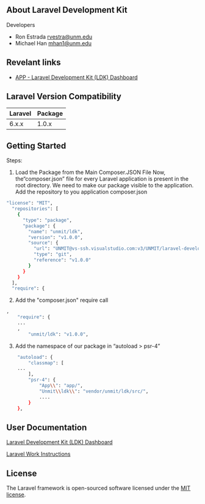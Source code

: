 ## About Laravel Development Kit

Developers
- Ron Estrada [rvestra@unm.edu](mailto:rvestra@unm.edu)
- Michael Han [mhan1@unm.edu](mailto:mhan1@unm.edu)

## Revelant links

- [APP - Laravel Development Kit (LDK) Dashboard](https://confluence.unm.edu/x/sYZ_BQ)

## Laravel Version Compatibility

 Laravel  | Package
:---------|:----------
 6.x.x    | 1.0.x

## Getting Started
Steps:
1. Load the Package from the Main Composer.JSON File
Now, the“composer.json” file for every Laravel application is present in the root directory.  We need to make our package visible to the application.
 Add the repository to you application composer.json
```bash
"license": "MIT",
  "repositories": [
    {
      "type": "package",
      "package": {
        "name": "unmit/ldk",
        "version": "v1.0.0",
        "source": {
          "url": "UNMIT@vs-ssh.visualstudio.com:v3/UNMIT/laravel-development-kit/laravel-development-kit",
          "type": "git",
          "reference": "v1.0.0"
        }
      }
    }
  ],
  "require": {
```
2.  Add the "composer.json" require call
```bash
,
    "require": {
	...
	,
        "unmit/ldk": "v1.0.0",
```
3.  Add the namespace of our package in “autoload > psr-4”
```bash
    "autoload": {
        "classmap": [
	...
        ],
        "psr-4": {
            "App\\": "app/",
            "Unmit\\ldk\\": "vendor/unmit/ldk/src/",
			....
        }
    },
```

##  User Documentation

[Laravel Development Kit (LDK) Dashboard](http://https://confluence.unm.edu/display/APPGS/APP+-+Laravel+Development+Kit+%28LDK%29+Dashboard "APPS - Laravel Development Kit (LDK) Dashboard")

[Laravel Work Instructions](http://https://confluence.unm.edu/display/TECH/APPS+-+Laravel+Work+Instructions "UNM IT - Laravel Work Instructions")
## License

The Laravel framework is open-sourced software licensed under the [MIT license](https://opensource.org/licenses/MIT).
